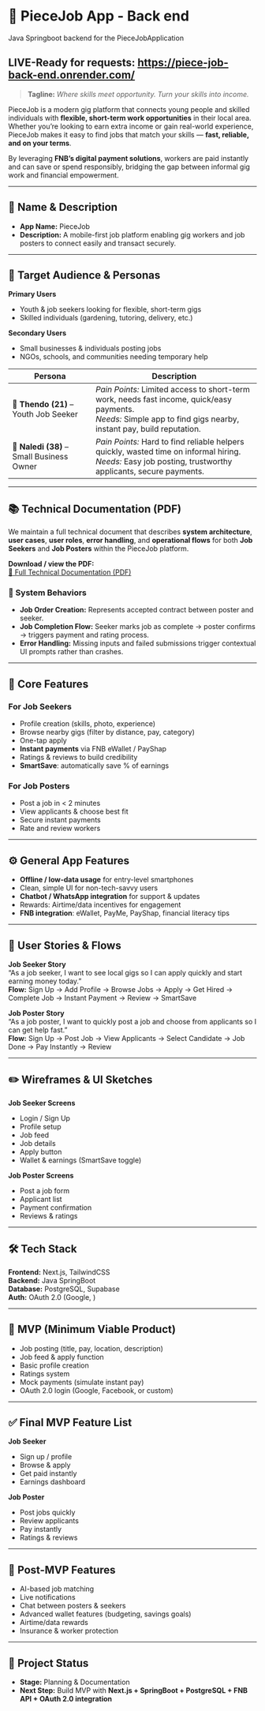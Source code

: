 # 📱 PieceJob App - Back end
Java Springboot backend for the PieceJobApplication
## LIVE-Ready for requests: https://piece-job-back-end.onrender.com/

> **Tagline:** *Where skills meet opportunity. Turn your skills into income.*

PieceJob is a modern gig platform that connects young people and skilled individuals with **flexible, short-term work opportunities** in their local area.  
Whether you’re looking to earn extra income or gain real-world experience, PieceJob makes it easy to find jobs that match your skills — **fast, reliable, and on your terms**.  

By leveraging **FNB’s digital payment solutions**, workers are paid instantly and can save or spend responsibly, bridging the gap between informal gig work and financial empowerment.

---

## 📝 Name & Description
- **App Name:** PieceJob  
- **Description:** A mobile-first job platform enabling gig workers and job posters to connect easily and transact securely.  

---

## 🎯 Target Audience & Personas
**Primary Users**
- Youth & job seekers looking for flexible, short-term gigs  
- Skilled individuals (gardening, tutoring, delivery, etc.)  

**Secondary Users**
- Small businesses & individuals posting jobs  
- NGOs, schools, and communities needing temporary help  

| Persona | Description |
|---------|-------------|
| 👤 **Thendo (21)** – Youth Job Seeker | *Pain Points:* Limited access to short-term work, needs fast income, quick/easy payments.<br>*Needs:* Simple app to find gigs nearby, instant pay, build reputation. |
| 👩 **Naledi (38)** – Small Business Owner | *Pain Points:* Hard to find reliable helpers quickly, wasted time on informal hiring.<br>*Needs:* Easy job posting, trustworthy applicants, secure payments. |

---

## 📚 Technical Documentation (PDF)

We maintain a full technical document that describes **system architecture**, **user cases**, **user roles**, **error handling**, and **operational flows** for both **Job Seekers** and **Job Posters** within the PieceJob platform.

**Download / view the PDF:**  
[📄 Full Technical Documentation (PDF)](https://drive.google.com/file/d/1or4rm4OfVE5Q4Avx_SbXSddyreCUwuOx/view?usp=sharing)

### 🧱 System Behaviors
- **Job Order Creation:** Represents accepted contract between poster and seeker.  
- **Job Completion Flow:** Seeker marks job as complete → poster confirms → triggers payment and rating process.  
- **Error Handling:** Missing inputs and failed submissions trigger contextual UI prompts rather than crashes.  


---

## 🌟 Core Features
### For Job Seekers
- Profile creation (skills, photo, experience)  
- Browse nearby gigs (filter by distance, pay, category)  
- One-tap apply  
- **Instant payments** via FNB eWallet / PayShap  
- Ratings & reviews to build credibility  
- **SmartSave**: automatically save % of earnings  

### For Job Posters
- Post a job in < 2 minutes  
- View applicants & choose best fit  
- Secure instant payments  
- Rate and review workers  

---

## ⚙️ General App Features
- **Offline / low-data usage** for entry-level smartphones  
- Clean, simple UI for non-tech-savvy users  
- **Chatbot / WhatsApp integration** for support & updates  
- Rewards: Airtime/data incentives for engagement  
- **FNB integration**: eWallet, PayMe, PayShap, financial literacy tips  

---

## 📖 User Stories & Flows
**Job Seeker Story**  
“As a job seeker, I want to see local gigs so I can apply quickly and start earning money today.”  
**Flow:** Sign Up → Add Profile → Browse Jobs → Apply → Get Hired → Complete Job → Instant Payment → Review → SmartSave  

**Job Poster Story**  
“As a job poster, I want to quickly post a job and choose from applicants so I can get help fast.”  
**Flow:** Sign Up → Post Job → View Applicants → Select Candidate → Job Done → Pay Instantly → Review  

---

## ✏️ Wireframes & UI Sketches
**Job Seeker Screens**
- Login / Sign Up  
- Profile setup  
- Job feed  
- Job details  
- Apply button  
- Wallet & earnings (SmartSave toggle)  

**Job Poster Screens**
- Post a job form  
- Applicant list  
- Payment confirmation  
- Reviews & ratings  

---

## 🛠 Tech Stack
**Frontend:** Next.js, TailwindCSS  
**Backend:** Java SpringBoot  
**Database:** PostgreSQL, Supabase    
**Auth:** OAuth 2.0 (Google, )  

---

## 🚀 MVP (Minimum Viable Product)
- Job posting (title, pay, location, description)  
- Job feed & apply function  
- Basic profile creation  
- Ratings system  
- Mock payments (simulate instant pay)  
- OAuth 2.0 login (Google, Facebook, or custom)  

---

## ✅ Final MVP Feature List
**Job Seeker**
- Sign up / profile  
- Browse & apply  
- Get paid instantly  
- Earnings dashboard  

**Job Poster**
- Post jobs quickly  
- Review applicants  
- Pay instantly  
- Ratings & reviews  

---

## 🔮 Post-MVP Features
- AI-based job matching  
- Live notifications  
- Chat between posters & seekers  
- Advanced wallet features (budgeting, savings goals)  
- Airtime/data rewards  
- Insurance & worker protection  

---

## 📌 Project Status
- **Stage:** Planning & Documentation  
- **Next Step:** Build MVP with **Next.js + SpringBoot + PostgreSQL + FNB API + OAuth 2.0 integration**  

